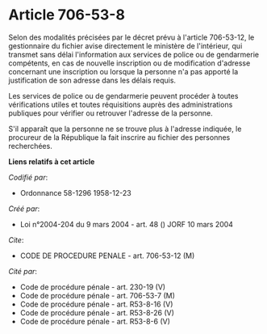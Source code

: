 # Article 706-53-8

Selon des modalités précisées par le décret prévu à l'article 706-53-12, le gestionnaire du fichier avise directement le
ministère de l'intérieur, qui transmet sans délai l'information aux services de police ou de gendarmerie compétents, en cas
de nouvelle inscription ou de modification d'adresse concernant une inscription ou lorsque la personne n'a pas apporté la
justification de son adresse dans les délais requis.

Les services de police ou de gendarmerie peuvent procéder à toutes vérifications utiles et toutes réquisitions auprès des
administrations publiques pour vérifier ou retrouver l'adresse de la personne.

S'il apparaît que la personne ne se trouve plus à l'adresse indiquée, le procureur de la République la fait inscrire au
fichier des personnes recherchées.

**Liens relatifs à cet article**

_Codifié par_:

  - Ordonnance 58-1296 1958-12-23

_Créé par_:

  - Loi n°2004-204 du 9 mars 2004 - art. 48 () JORF 10 mars 2004

_Cite_:

  - CODE DE PROCEDURE PENALE - art. 706-53-12 (M)

_Cité par_:

  - Code de procédure pénale - art. 230-19 (V)
  - Code de procédure pénale - art. 706-53-7 (M)
  - Code de procédure pénale - art. R53-8-16 (V)
  - Code de procédure pénale - art. R53-8-26 (V)
  - Code de procédure pénale - art. R53-8-6 (V)
